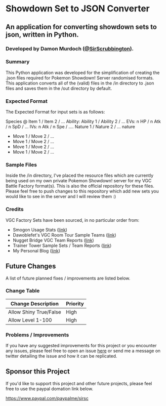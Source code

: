# Showdown Set to JSON Converter
## An application for converting showdown sets to json, written in Python.
### Developed by Damon Murdoch ([@SirScrubbington](https://twitter.com/SirScrubbington)).

### Summary
This Python application was developed for the 
simplification of creating the .json files required
for Pokemon Showdown! Server randomised formats. This
application converts all of the (valid) files in the 
/in directory to .json files and saves them in the /out
directory by default. 

### Expected Format
The Expected Format for input sets is as follows:

Species @ Item 1 / Item 2 / ...
Ability: Ability 1 / Ability 2 / ...
EVs: n HP / n Atk / n SpD / ...
IVs: n Atk / n Spe / ....
Nature 1 / Nature 2 / ... nature
- Move 1 / Move 2 / ...
- Move 1 / Move 2 / ...
- Move 1 / Move 2 / ...
- Move 1 / Move 2 / ...

### Sample Files
Inside the /in directory, I've placed the 
resource files which are currently being used
on my own private Pokemon Showdown! server for
my VGC Battle Factory format(s). This is also
the official repository for these files. Please
feel free to push changes to this repository 
which add new sets you would like to see in 
the server and I will review them :) 

### Credits
VGC Factory Sets have been sourced, in no particular order from:
* Smogon Usage Stats ([link](https://smogon.com/stats))
* Dawoblefet's VGC Room Tour Sample Teams ([link](https://pastebin.com/rhFBBMMB))
* Nugget Bridge VGC Team Reports ([link](https://nuggetbridge.com))
* Trainer Tower Sample Sets / Team Reports ([link](https://trainertower.com))
* My Personal Blog ([link](https://sir-scrubbington.hatenablog.com))

## Future Changes
A list of future planned fixes / improvements are listed below.

### Change Table

| Change Description     | Priority |
| ---------------------- | -------- |
| Allow Shiny True/False | High     |
| Allow Level 1-100      | High     |

### Problems / Improvements
If you have any suggested improvements for this project or you encounter any issues, please feel free to open an issue [here](https://github.com/damon-murdoch/set-scheduler/issues) or send me a message on twitter detailing the issue and how it can be replicated.

## Sponsor this Project
If you'd like to support this project and other future projects, 
please feel free to use the paypal domation link below.

https://www.paypal.com/paypalme/sirsc
